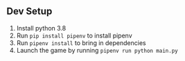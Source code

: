 Dev Setup
---------
1. Install python 3.8
2. Run `pip install pipenv` to install pipenv
3. Run `pipenv install` to bring in dependencies
4. Launch the game by running `pipenv run python main.py`
